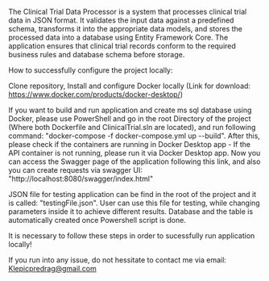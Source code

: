 The Clinical Trial Data Processor is a system that processes clinical trial data in JSON format. It validates the input data against a predefined schema, transforms it into the appropriate data models, and stores the processed data into a database using Entity Framework Core. The application ensures that clinical trial records conform to the required business rules and database schema before storage.

How to successfully configure the project locally:

Clone repository, 
Install and configure Docker locally (Link for download: https://www.docker.com/products/docker-desktop/)

If you want to build and run application and create ms sql database using Docker, please use PowerShell and go in the root Directory of the project (Where both Dockerfile and ClinicalTrial.sln are located), and run following command: "docker-compose -f docker-compose.yml up --build". After this, please check if the containers are running in Docker Desktop app - If the API container is not running, please run it via Docker Desktop app.
Now you can access the Swagger page of the application following this link, and also you can create requests via swagger UI: "http://localhost:8080/swagger/index.html"

JSON file for testing application can be find in the root of the project and it is called: "testingFile.json". User can use this file for testing, while changing parameters inside it to achieve different results.
Database and the table is automatically created once Powershell script is done.

It is necessary to follow these steps in order to sucessfully run application locally!

If you run into any issue, do not hessitate to contact me via email: Klepicpredrag@gmail.com
